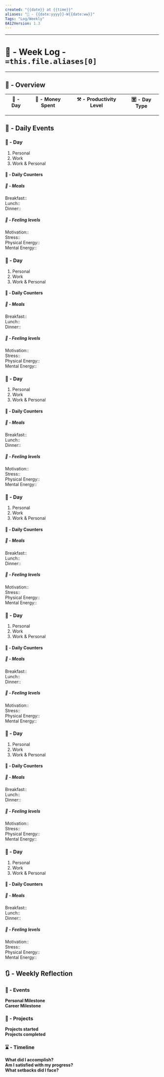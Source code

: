 ```yaml
---
created: "{{date}} at {{time}}"
aliases: "📆 - {{date:yyyy}}-W{{date:ww}}"
Tags: "Log/Weekly"
0A12Version: 1.3
---
```

---
# 📅 - Week Log - `=this.file.aliases[0]`
---
## 🌌 - Overview

| 📆 - Day | 💸 - Money Spent | ⚒ - Productivity Level | 🈺 - Day Type |  
| -------- | ---------------- | ---------------------- | ------------- |

---
## 📆 - Daily Events

### 🔰 - Day 
1. Personal
2. Work
3. Work & Personal
#### 🎯 - Daily Counters

##### 🍜 - Meals
Breakfast::  
Lunch::  
Dinner::
##### 🌟 - Feeling levels
Motivation::  
Stress::  
Physical Energy::  
Mental Energy::
### 🔰 - Day 
1. Personal
2. Work
3. Work & Personal
#### 🎯 - Daily Counters

##### 🍜 - Meals
Breakfast::  
Lunch::  
Dinner::
##### 🌟 - Feeling levels
Motivation::  
Stress::  
Physical Energy::  
Mental Energy::
### 🔰 - Day 
1. Personal
2. Work
3. Work & Personal
#### 🎯 - Daily Counters

##### 🍜 - Meals
Breakfast::  
Lunch::  
Dinner::
##### 🌟 - Feeling levels
Motivation::  
Stress::  
Physical Energy::  
Mental Energy::
### 🔰 - Day 
1. Personal
2. Work
3. Work & Personal
#### 🎯 - Daily Counters

##### 🍜 - Meals
Breakfast::  
Lunch::  
Dinner::
##### 🌟 - Feeling levels
Motivation::  
Stress::  
Physical Energy::  
Mental Energy::
### 🔰 - Day 
1. Personal
2. Work
3. Work & Personal
#### 🎯 - Daily Counters

##### 🍜 - Meals
Breakfast::  
Lunch::  
Dinner::
##### 🌟 - Feeling levels
Motivation::  
Stress::  
Physical Energy::  
Mental Energy::
### 🔰 - Day 
1. Personal
2. Work
3. Work & Personal
#### 🎯 - Daily Counters

##### 🍜 - Meals
Breakfast::  
Lunch::  
Dinner::
##### 🌟 - Feeling levels
Motivation::  
Stress::  
Physical Energy::  
Mental Energy::
### 🔰 - Day 
1. Personal
2. Work
3. Work & Personal
#### 🎯 - Daily Counters

##### 🍜 - Meals
Breakfast::  
Lunch::  
Dinner::
##### 🌟 - Feeling levels
Motivation::  
Stress::  
Physical Energy::  
Mental Energy::

## 🔃 - Weekly Reflection

### 📜 - Events
**Personal Milestone**  
**Career Milestone**
### 🧾 - Projects
**Projects started**  
**Projects completed**
### ⌛ - Timeline
**What did I accomplish?**  
**Am I satisfied with my progress?**  
**What setbacks did I face?**